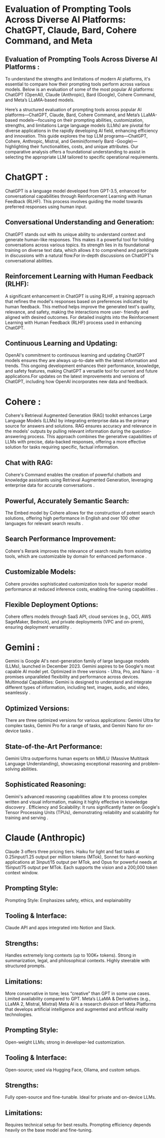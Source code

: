 # Evaluation of Prompting Tools Across Diverse AI Platforms: ChatGPT, Claude, Bard, Cohere Command, and Meta
## Evaluation of Prompting Tools Across Diverse AI Platforms :


To understand the strengths and limitations of modern AI platforms, it's essential to compare how their prompting tools perform across various models. Below is an evaluation of some of the most popular AI platforms: ChatGPT (OpenAI), Claude (Anthropic), Bard (Google), Cohere Command, and Meta’s LLaMA-based models.

 
Here’s a structured evaluation of prompting tools across popular AI platforms—ChatGPT, Claude, Bard, Cohere Command, and Meta’s
LLaMA-based models—focusing on their prompting abilities, customization, strengths, and limitations
Large language models (LLMs) are pivotal for diverse applications in the rapidly developing AI field, enhancing efficiency and innovation. This
guide explores the top LLM programs—ChatGPT, Cohere, Anthropic,
Mistral,  and Gemini(formerly Bard -Google)—highlighting their functionalities, costs, and unique attributes. Our comparative analysis offers a foundational understanding to assist in selecting the appropriate LLM tailored to specific operational requirements.
# ChatGPT :
ChatGPT is a language model developed from GPT-3.5, enhanced for conversational capabilities through Reinforcement Learning with Human
Feedback (RLHF). This process involves guiding the model towards preferred responses using human input.
## Conversational Understanding and Generation: 
ChatGPT stands out with its unique ability to understand context and generate human-like responses. This makes it a powerful tool for holding
conversations across various topics. Its strength lies in its foundational training on diverse text data, which allows it to comprehend and participate in discussions with a natural flow.For in-depth discussions on ChatGPT's conversational abilities.
## Reinforcement Learning with Human Feedback (RLHF):
A significant enhancement in ChatGPT is using RLHF, a training approach that refines the model's responses based on preferences indicated by
human feedback. This method helps improve the generated text's quality, relevance, and safety, making the interactions more user-
friendly and aligned with desired outcomes. For detailed insights into the Reinforcement Learning with Human Feedback (RLHF) process used in enhancing ChatGPT.
## Continuous Learning and Updating:
OpenAI's commitment to continuous learning and updating ChatGPT models ensures they are always up-to-date with the latest information and trends. This ongoing development enhances their performance,
knowledge, and safety features, making ChatGPT a versatile tool for
current and future applications.For updates on the latest improvements and versions of ChatGPT, including how OpenAI incorporates new data and feedback.
# Cohere :
Cohere's Retrieval Augmented Generation (RAG) toolkit enhances Large
Language Models (LLMs) by integrating enterprise data as the primary source for answers and solutions. RAG ensures accuracy and relevance in the models' outputs by pulling relevant information during the
question-answering process. This approach combines the generative capabilities of LLMs with precise, data-backed responses, offering a
more effective solution for tasks requiring specific, factual information.
## Chat with RAG:
Cohere's Command enables the creation of powerful chatbots and knowledge assistants using Retrieval Augmented Generation, leveraging enterprise data for accurate conversations .
## Powerful, Accurately Semantic Search:
The Embed model by Cohere allows for the construction of potent search solutions, offering high performance in English and over 100 other languages for relevant search results .
## Search Performance Improvement:
Cohere's Rerank improves the relevance of search results from existing tools, which are customizable by domain for enhanced performance .
## Customizable Models:
Cohere provides sophisticated customization tools for superior model performance at reduced inference costs, enabling fine-tuning capabilities .
## Flexible Deployment Options:
Cohere offers models through SaaS API, cloud services (e.g., OCI, AWS SageMaker, Bedrock), and private deployments (VPC and on-prem), ensuring deployment versatility .
# Gemini :
Gemini is Google AI's next-generation family of large language models (LLMs), launched in December 2023. Gemini aspires to be Google's most capable AI model yet. Optimized in three versions - Ultra, Pro, and Nano - it promises unparalleled flexibility and performance across devices.
Multimodal Capabilities:
Gemini is designed to understand and integrate different types of information, including text, images, audio, and video, seamlessly .
## Optimized Versions:
There are three optimized versions for various applications: Gemini
Ultra for complex tasks, Gemini Pro for a range of tasks, and Gemini Nano for on-device tasks .
## State-of-the-Art Performance: 
Gemini Ultra outperforms human experts on MMLU (Massive
Multitask Language Understanding), showcasing exceptional reasoning and problem-solving abilities. 
## Sophisticated Reasoning: 
Gemini's advanced reasoning capabilities allow it to process complex written and visual information, making it highly effective in knowledge discovery .
Efficiency and Scalability:
It runs significantly faster on Google's Tensor Processing Units
(TPUs), demonstrating reliability and scalability for training and serving .
# Claude (Anthropic)
Claude 3 offers three pricing tiers. Haiku for light and fast tasks at $0.25 input/$1.25 output per million tokens (MTok), Sonnet for hard-working applications at $3 input/$15 output per MTok, and Opus for powerful needs at $15 input/$75 output per MTok. Each supports the vision and a 200,000 token context window. 
## Prompting Style:
Prompting Style: Emphasizes safety, ethics, and explainability
## Tooling & Interface:
Claude API and apps integrated into Notion and Slack.
## Strengths:
Handles extremely long contexts (up to 100K+ tokens).
Strong in summarization, legal, and philosophical contexts.
Highly steerable with structured prompts.
## Limitations:
More conservative in tone; less “creative” than GPT in some use cases.
Limited availability compared to GPT.
Meta’s LLaMA & Derivatives (e.g., LLaMA 2,
Mistral, Mixtral)
Meta AI is a research division of Meta Platforms that develops artificial intelligence and augmented and artificial reality technologies.
## Prompting Style:
Open-weight LLMs; strong in developer-led customization.
## Tooling & Interface:
 Open-source; used via Hugging Face, Ollama, and custom setups.
## Strengths:
Fully open-source and fine-tunable.
Ideal for private and on-device LLMs.
## Limitations:
Requires technical setup for best results.
Prompting efficiency depends heavily on the base model and fine-tuning.

